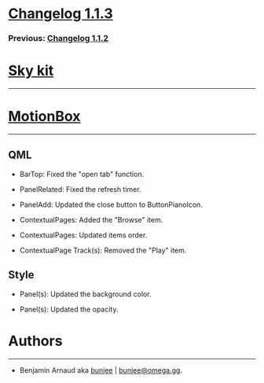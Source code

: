 # [Changelog 1.1.3](http://omega.gg/MotionBox/changes/1.1.3.html)

### Previous: [Changelog 1.1.2](1.1.2.html)

# [Sky kit](http://omega.gg/Sky)
---


# [MotionBox](http://omega.gg/MotionBox)
---

## QML

- BarTop: Fixed the "open tab" function.

- PanelRelated: Fixed the refresh timer.

- PanelAdd: Updated the close button to ButtonPianoIcon.

- ContextualPages: Added the "Browse" item.

- ContextualPages: Updated items order.

- ContextualPage Track(s): Removed the "Play" item.


## Style

- Panel(s): Updated the background color.

- Panel(s): Updated the opacity.


# Authors
---

- Benjamin Arnaud aka [bunjee](http://bunjee.me) | <bunjee@omega.gg>.

